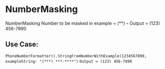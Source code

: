 # NumberMasking
NumberMasking
Number to be masked in example = (***) ***-****
Output = (123) 456-7890

## Use Case:

`PhoneNumberFormatter().StringFromNumberWithExample(1234567890, exampleString: "(***) ***-****")`
`Output = (123) 456-7890`
